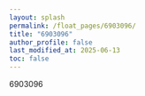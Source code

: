 ```yaml
---
layout: splash
permalink: /float_pages/6903096/
title: "6903096"
author_profile: false
last_modified_at: 2025-06-13
toc: false
---
```

 
6903096
